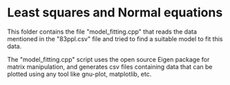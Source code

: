 # Least squares and Normal equations

This folder contains the file "model_fitting.cpp" that reads the data mentioned in the "83ppl.csv" file and tried to find a suitable model to fit this data.

The "model_fitting.cpp" script uses the open source Eigen package for matrix manipulation, and generates csv files containing data that can be plotted using any tool like gnu-plot, matplotlib, etc. 